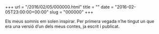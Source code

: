 +++
url = "/2016/02/05/000000.html"
title = ""
date = "2016-02-05T23:00:00+00:00"
slug = "000000"
+++

Els meus somnis em solen inspirar. Per primera vegada n’he tingut un que era una versió d’un dels meus contes, ja escrit i publicat.

